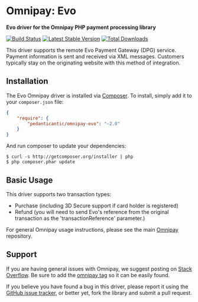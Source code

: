 # Omnipay: Evo

**Evo driver for the Omnipay PHP payment processing library**

[![Build Status](https://travis-ci.org/pedanticantic/omnipay-evo.png?branch=master)](https://travis-ci.org/omnipay/evo)
[![Latest Stable Version](https://poser.pugx.org/pedanticantic/omnipay-evo/version.png)](https://packagist.org/packages/omnipay/evo)
[![Total Downloads](https://poser.pugx.org/pedanticantic/omnipay-evo/d/total.png)](https://packagist.org/packages/pedanticantic/omnipay-evo)

This driver supports the remote Evo Payment Gateway (DPG) service. Payment information is sent and received via XML messages. Customers typically stay on the originating website with this method of integration.

## Installation

The Evo Omnipay driver is installed via [Composer](http://getcomposer.org/). To install, simply add it
to your `composer.json` file:

```json
{
    "require": {
        "pedanticantic/omnipay-evo": "~2.0"
    }
}
```

And run composer to update your dependencies:

    $ curl -s http://getcomposer.org/installer | php
    $ php composer.phar update

## Basic Usage

This driver supports two transaction types:
 * Purchase (including 3D Secure support if card holder is registered)
 * Refund (you will need to send Evo's reference from the original transaction as the 'transactionReference' parameter.)

For general Omnipay usage instructions, please see the main [Omnipay](https://github.com/omnipay/omnipay)
repository.

## Support

If you are having general issues with Omnipay, we suggest posting on
[Stack Overflow](http://stackoverflow.com/). Be sure to add the
[omnipay tag](http://stackoverflow.com/questions/tagged/omnipay) so it can be easily found.

If you believe you have found a bug in this driver, please report it using the [GitHub issue tracker](https://github.com/omnipay/evo/issues),
or better yet, fork the library and submit a pull request.
